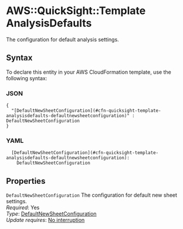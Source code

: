 # AWS::QuickSight::Template AnalysisDefaults<a name="aws-properties-quicksight-template-analysisdefaults"></a>

The configuration for default analysis settings\.

## Syntax<a name="aws-properties-quicksight-template-analysisdefaults-syntax"></a>

To declare this entity in your AWS CloudFormation template, use the following syntax:

### JSON<a name="aws-properties-quicksight-template-analysisdefaults-syntax.json"></a>

```
{
  "[DefaultNewSheetConfiguration](#cfn-quicksight-template-analysisdefaults-defaultnewsheetconfiguration)" : DefaultNewSheetConfiguration
}
```

### YAML<a name="aws-properties-quicksight-template-analysisdefaults-syntax.yaml"></a>

```
  [DefaultNewSheetConfiguration](#cfn-quicksight-template-analysisdefaults-defaultnewsheetconfiguration):
    DefaultNewSheetConfiguration
```

## Properties<a name="aws-properties-quicksight-template-analysisdefaults-properties"></a>

`DefaultNewSheetConfiguration` <a name="cfn-quicksight-template-analysisdefaults-defaultnewsheetconfiguration"></a>
The configuration for default new sheet settings\.  
_Required_: Yes  
_Type_: [DefaultNewSheetConfiguration](aws-properties-quicksight-template-defaultnewsheetconfiguration.md)  
_Update requires_: [No interruption](https://docs.aws.amazon.com/AWSCloudFormation/latest/UserGuide/using-cfn-updating-stacks-update-behaviors.html#update-no-interrupt)
